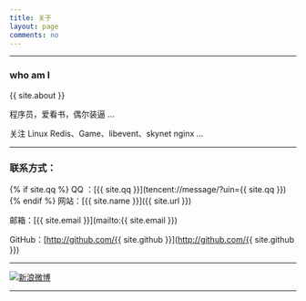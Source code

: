 ```yaml
---
title: 关于
layout: page
comments: no
---
```


---
### who am I 

{{ site.about }}

程序员，爱看书，偶尔装逼 ...

关注 Linux Redis、Game、libevent、skynet nginx ...

----

### 联系方式：

{% if site.qq %}
QQ ：[{{ site.qq }}](tencent://message/?uin={{ site.qq }})
{% endif %}
网站：[{{ site.name }}]({{ site.url }})

邮箱：[{{ site.email }}](mailto:{{ site.email }})

GitHub：[http://github.com/{{ site.github }}](http://github.com/{{ site.github }})

----

[![新浪微博](http://service.t.sina.com.cn/widget/qmd/1770097211/11d27894/3.png)](http://weibo.com/p/1005051770097211/home?is_hot=1)

----
